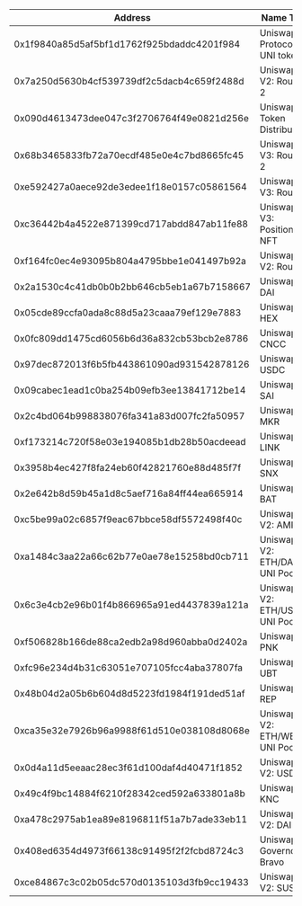 

| Address                                    | Name Tag                      | Balance            | Txn Count  |
| ------------------------------------------ | ----------------------------- | ------------------ | ---------- |
| 0x1f9840a85d5af5bf1d1762f925bdaddc4201f984 | Uniswap Protocol: UNI token   | 0 Ether            | 2,179,113  |
| 0x7a250d5630b4cf539739df2c5dacb4c659f2488d | Uniswap V2: Router 2          | 0.025 Ether        | 57,835,482 |
| 0x090d4613473dee047c3f2706764f49e0821d256e | Uniswap: Token Distributor    | 0 Ether            | 239,869    |
| 0x68b3465833fb72a70ecdf485e0e4c7bd8665fc45 | Uniswap V3: Router 2          | 0 Ether            | 15,903,310 |
| 0xe592427a0aece92de3edee1f18e0157c05861564 | Uniswap V3: Router            | 0 Ether            | 5,662,247  |
| 0xc36442b4a4522e871399cd717abdd847ab11fe88 | Uniswap V3: Positions NFT     | 0 Ether            | 1,020,647  |
| 0xf164fc0ec4e93095b804a4795bbe1e041497b92a | Uniswap V2: Router            | 0 Ether            | 233,376    |
| 0x2a1530c4c41db0b0b2bb646cb5eb1a67b7158667 | Uniswap: DAI                  | 149.94296075 Ether | 117,486    |
| 0x05cde89ccfa0ada8c88d5a23caaa79ef129e7883 | Uniswap: HEX                  | 5.59665211 Ether   | 113,651    |
| 0x0fc809dd1475cd6056b6d36a832cb53bcb2e8786 | Uniswap: CNCC                 | 18.46486366 Ether  | 107,238    |
| 0x97dec872013f6b5fb443861090ad931542878126 | Uniswap: USDC                 | 210.26041176 Ether | 97,151     |
| 0x09cabec1ead1c0ba254b09efb3ee13841712be14 | Uniswap: SAI                  | 53.47132037 Ether  | 90,401     |
| 0x2c4bd064b998838076fa341a83d007fc2fa50957 | Uniswap: MKR                  | 42.56432838 Ether  | 61,716     |
| 0xf173214c720f58e03e194085b1db28b50acdeead | Uniswap: LINK                 | 2.28210361 Ether   | 50,689     |
| 0x3958b4ec427f8fa24eb60f42821760e88d485f7f | Uniswap: SNX                  | 0.59124406 Ether   | 42,176     |
| 0x2e642b8d59b45a1d8c5aef716a84ff44ea665914 | Uniswap: BAT                  | 3.34668522 Ether   | 41,327     |
| 0xc5be99a02c6857f9eac67bbce58df5572498f40c | Uniswap V2: AMPL              | 0 Ether            | 40,568     |
| 0xa1484c3aa22a66c62b77e0ae78e15258bd0cb711 | Uniswap V2: ETH/DAI UNI Pool  | 0 Ether            | 39,341     |
| 0x6c3e4cb2e96b01f4b866965a91ed4437839a121a | Uniswap V2: ETH/USDT UNI Pool | 0 Ether            | 29,280     |
| 0xf506828b166de88ca2edb2a98d960abba0d2402a | Uniswap: PNK                  | 0.00349263 Ether   | 28,602     |
| 0xfc96e234d4b31c63051e707105fcc4aba37807fa | Uniswap: UBT                  | 0.26400576 Ether   | 27,034     |
| 0x48b04d2a05b6b604d8d5223fd1984f191ded51af | Uniswap: REP                  | 0.13657368 Ether   | 26,826     |
| 0xca35e32e7926b96a9988f61d510e038108d8068e | Uniswap V2: ETH/WBTC UNI Pool | 0 Ether            | 26,814     |
| 0x0d4a11d5eeaac28ec3f61d100daf4d40471f1852 | Uniswap V2: USDT              | 0 Ether            | 25,385     |
| 0x49c4f9bc14884f6210f28342ced592a633801a8b | Uniswap: KNC                  | 1.18787884 Ether   | 22,724     |
| 0xa478c2975ab1ea89e8196811f51a7b7ade33eb11 | Uniswap V2: DAI               | 0 Ether            | 21,556     |
| 0x408ed6354d4973f66138c91495f2f2fcbd8724c3 | Uniswap: Governor Bravo       | 0 Ether            | 21,143     |
| 0xce84867c3c02b05dc570d0135103d3fb9cc19433 | Uniswap V2: SUSHI             | 0 Ether            | 19,928     |
